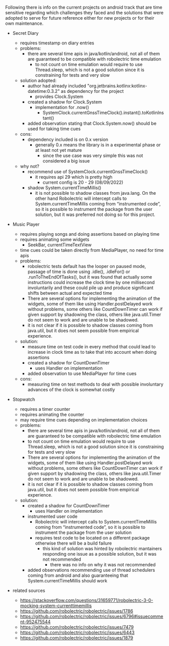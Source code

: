 Following there is info on the current projects on android track that are time sensitive 
regarding which challenges they faced and the solutions that were adopted to serve for 
future reference either for new projects or for their own maintenance.


- Secret Diary
  - requires timestamp on diary entries
  - problems:
    - there are several time apis in java/kotlin/android, not all of them are guaranteed 
    to be compatible with robolectric time emulation 
      - to not count on time emulation would require to use Thread.sleep, 
      which is not a good solution since it is constraining for tests and very slow
  - solution adopted:
    - author had already included "org.jetbrains.kotlinx:kotlinx-datetime:0.3.2" as dependency for the project
      - provides Clock.System
    - created a shadow for Clock.System
      - implementation for .now()
        - SystemClock.currentGnssTimeClock().instant().toKotlinInstant()
    - added observation stating that Clock.System.now() should be used for taking time cues
  - cons:
    - dependency included is on 0.x version
      - generally 0.x means the library is in a experimental phase or at least not yet mature
        - since the use case was very simple this was not considered a big issue
  - why not?
    - recommend use of SystemClock.currentGnssTimeClock()
      - it requires api 29 which is pretty high
        - current config is 20 - 29 (08/09/2022)
    - shadow System.currentTimeMillis()
      - it is not possible to shadow classes from java.lang. 
      On the other hand Robolectric will intercept calls to System.currentTimeMillis 
      coming from “instrumented code”, so it is possible to instrument the package 
      from the user solution, but it was preferred not doing so for this project.


- Music Player
  - requires playing songs and doing assertions based on playing time
  - requires animating some widgets
    - SeekBar, currentTimeTextView
  - time cues could be taken directly from MediaPlayer, no need for time apis
  - problems: 
    - robolectric tests default has the looper on paused mode, passage of time is done using 
    .idle(), .idleFor() or .runToTheEndOfTasks(), but it was found that actually some 
    instructions could increase the clock time by one millisecond involuntarily and these could
    pile up and produce significant shifts between actual and expected time
    - There are several options for implementing the animation of the widgets, some of them like 
    using Handler.postDelayed work without problems, some others like CountDownTimer can work if 
    given support by shadowing the class, others like java.util.Timer do not seem to work and are 
    unable to be shadowed.
    - it is not clear if it is possible to shadow classes coming from java.util, but it does not 
    seem possible from empirical experience.
  - solution:
    - measure time on test code in every method that could lead to increase in clock time as to 
    take that into account when doing assertions
    - created a shadow for CountDownTimer
      - uses Handler on implementation
    - added observation to use MediaPlayer for time cues
  - cons:
    - measuring time on test methods to deal with possible involuntary advances of the clock is somewhat costly
    
- Stopwatch
  - requires a timer counter
  - requires animating the counter
  - may require time cues depending on implementation choices
  - problems:
    - there are several time apis in java/kotlin/android, not all of them are guaranteed to be 
    compatible with robolectric time emulation
    - to not count on time emulation would require to use Thread.sleep, which is not a good 
    solution since it is constraining for tests and very slow
    - There are several options for implementing the animation of the widgets, some of them like 
    using Handler.postDelayed work without problems, some others like CountDownTimer can work 
    if given support by shadowing the class, others like java.util.Timer do not seem to work and 
    are unable to be shadowed.
    - it is not clear if it is possible to shadow classes coming from java.util, but it does not 
    seem possible from empirical experience.
  - solution:
    - created a shadow for CountDownTimer
      - uses Handler on implementation
    - instrumented user code
      - Robolectric will intercept calls to System.currentTimeMillis coming from 
      “instrumented code”, so it is possible to instrument the package from the user solution
      - requires test code to be located on a different package otherwise there will be a build failure
        - this kind of solution was hinted by robolectric mantainers responding one issue 
        as a possible solution, but it was not recommended
          - there was no info on why it was not recommended
    - added observations recommending use of thread schedulers coming from android and also 
    guaranteeing that System.currentTimeMillis should work



- related sources
  - https://stackoverflow.com/questions/31659771/robolectric-3-0-mocking-system-currenttimemillis
  - https://github.com/robolectric/robolectric/issues/1786
  - https://github.com/robolectric/robolectric/issues/6796#issuecomment-952475544
  - https://github.com/robolectric/robolectric/issues/7479
  - https://github.com/robolectric/robolectric/issues/6443
  - https://github.com/robolectric/robolectric/issues/1879
